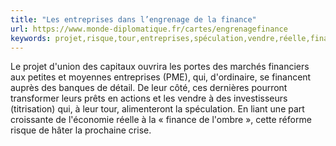 ```yaml
---
title: "Les entreprises dans l’engrenage de la finance"
url: https://www.monde-diplomatique.fr/cartes/engrenagefinance
keywords: projet,risque,tour,entreprises,spéculation,vendre,réelle,finance,réforme,prêts,lengrenage,titrisation,transformer
---
```

Le projet d'union des capitaux ouvrira les portes des marchés financiers aux petites et moyennes entreprises (PME), qui, d'ordinaire, se financent auprès des banques de détail. De leur côté, ces dernières pourront transformer leurs prêts en actions et les vendre à des investisseurs (titrisation) qui, à leur tour, alimenteront la spéculation. En liant une part croissante de l'économie réelle à la « finance de l'ombre », cette réforme risque de hâter la prochaine crise.
